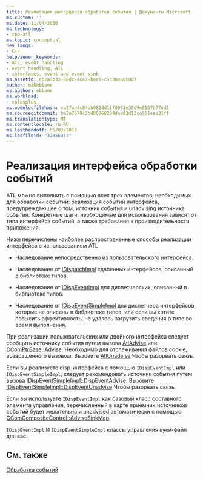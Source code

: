 ```yaml
---
title: Реализация интерфейса обработки события | Документы Microsoft
ms.custom: ''
ms.date: 11/04/2016
ms.technology:
- cpp-atl
ms.topic: conceptual
dev_langs:
- C++
helpviewer_keywords:
- ATL, event handling
- event handling, ATL
- interfaces, event and event sink
ms.assetid: eb2a5b33-88dc-4ce3-bee0-c5c38ea050d7
author: mikeblome
ms.author: mblome
ms.workload:
- cplusplus
ms.openlocfilehash: ea37aa4c84cb0824d11f0081e38d9e8157b77ed1
ms.sourcegitcommit: be2a7679c2bd80968204dee03d13ca961eaa31ff
ms.translationtype: MT
ms.contentlocale: ru-RU
ms.lasthandoff: 05/03/2018
ms.locfileid: "32356312"
---
```

# <a name="implementing-the-event-handling-interface"></a>Реализация интерфейса обработки событий
ATL можно выполнить с помощью всех трех элементов, необходимых для обработки событий: реализация событий интерфейса, предупреждающее о том, источник события и unadvising источника события. Конкретные шаги, необходимые для использования зависят от типа интерфейса событий, а также требования к производительности приложения.  
  
 Ниже перечислены наиболее распространенные способы реализации интерфейса с использованием ATL  
  
-   Наследование непосредственно из пользовательского интерфейса.  
  
-   Наследование от [IDispatchImpl](../atl/reference/idispatchimpl-class.md) сдвоенных интерфейсов, описанный в библиотеке типов.  
  
-   Наследование от [IDispEventImpl](../atl/reference/idispeventimpl-class.md) для диспетчерских, описанный в библиотеке типов.  
  
-   Наследование от [IDispEventSimpleImpl](../atl/reference/idispeventsimpleimpl-class.md) для диспетчера интерфейсов, которые не описаны в библиотеке типов, или если вы хотите повысить эффективность, не удалось загрузить сведения о типе во время выполнения.  
  

 При реализации пользовательских или двойного интерфейса следует сообщить источнику события путем вызова [AtlAdvise](reference/connection-point-global-functions.md#atladvise) или [CComPtrBase::Advise](../atl/reference/ccomptrbase-class.md#advise). Необходимо для отслеживания файлов cookie, возвращенного вызовом. Вызовите [AtlUnadvise](reference/connection-point-global-functions.md#atlunadvise) Чтобы разорвать связь.  

  
 Если вы реализуете disp-интерфейса с помощью `IDispEventImpl` или `IDispEventSimpleImpl`, следует рекомендовать источник события путем вызова [IDispEventSimpleImpl::DispEventAdvise](../atl/reference/idispeventsimpleimpl-class.md#dispeventadvise). Вызовите [IDispEventSimpleImpl::DispEventUnadvise](../atl/reference/idispeventsimpleimpl-class.md#dispeventunadvise) Чтобы разорвать связь.  
  
 Если вы используете `IDispEventImpl` как базовый класс составного элемента управления, перечисленный в карте приемник источников событий будет желательно и unadvised автоматически с помощью [CComCompositeControl::AdviseSinkMap](../atl/reference/ccomcompositecontrol-class.md#advisesinkmap).  
  
 `IDispEventImpl` И `IDispEventSimpleImpl` классы управления куки-файл для вас.  
  
## <a name="see-also"></a>См. также  
 [Обработка событий](../atl/event-handling-and-atl.md)


